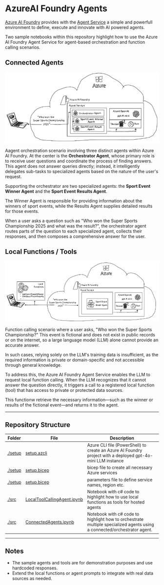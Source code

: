 # AzureAI Foundry Agents

[Azure AI Foundry](https://learn.microsoft.com/en-us/azure/ai-foundry/) provides with the [Agent Service](https://learn.microsoft.com/en-us/azure/ai-foundry/agents/overview) a simple and powerfull environment to define, execute  and innovate with AI powered agents. 

Two sample notebooks within this repository highlight how to use the Azure AI Foundry Agent Service for agent-based orchestration and function calling scenarios. 

## Connected Agents

![](./media/img/ConnectedAgents.png)

Aagent orchestration scenario involving three distinct agents within Azure AI Foundry. At the center is the **Orchestrator Agent**, whose primary role is to receive user questions and coordinate the process of finding answers. This agent does not answer queries directly; instead, it intelligently delegates sub-tasks to specialized agents based on the nature of the user's request.

Supporting the orchestrator are two specialized agents: the **Sport Event Winner Agent** and the **Sport Event Results Agent**. 

The Winner Agent is responsible for providing information about the winners of sport events, while the Results Agent supplies detailed results for those events. 

When a user asks a question such as "Who won the Super Sports Championship 2025 and what was the result?", the orchestrator agent routes parts of the question to each specialized agent, collects their responses, and then composes a comprehensive answer for the user. 

## Local Functions / Tools

![](./media/img/FunctionCalling.png)

Function calling scenario where a user asks, "Who won the Super Sports Championship?" This event is fictional and does not exist in public records or on the internet, so a large language model (LLM) alone cannot provide an accurate answer. 

In such cases, relying solely on the LLM's training data is insufficient, as the required information is private or domain-specific and not accessible through general knowledge.

To address this, the Azure AI Foundry Agent Service enables the LLM to request local function calling. When the LLM recognizes that it cannot answer the question directly, it triggers a call to a registered local function (tool) that has access to private or protected data sources. 

This functionw retrieve the necessary information—such as the winner or results of the fictional event—and returns it to the agent. 

---

## Repository Structure

| Folder | File | Description |
| ------ | ---- | ----------- |
| [./setup](./setup/) | [setup.azcli](./setup/setup.azcli) | Azure CLI file (PowerShell) to create an Azure AI Foundry project with a deployed gpt-4o-mini LLM instance |
| [./setup](./setup/) | [setup.bicep](./setup/setup.bicep) | bicep file to create all necessary Azure services |
| [./setup](./setup/) | [setup.bicep](./setup/parameters.json) | parameters file to define service names, region etc.
| [./src](./src/) | [LocalToolCallingAgent.ipynb](./src/LocalToolCallingAgent.ipynb) | Notebook with c# code to highlight how to use local functions as tools for hosted agents |
| [./src](./src/) | [ConnectedAgents.ipynb](./src/ConnectedAgents.ipynb) | Notebook with c# code to highlight how to orchestrate multiple specialized agents using a connected/orchestrator agent. |
  
---

## Notes

- The sample agents and tools are for demonstration purposes and use hardcoded responses.
- Extend the local functions or agent prompts to integrate with real data sources as needed.
